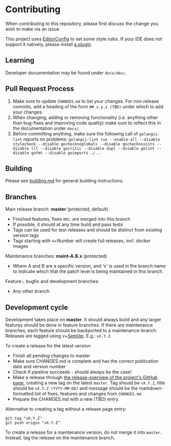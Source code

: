 # Contributing

When contributing to this repository, please first discuss the change you wish to make via an issue.

This project uses [EditorConfig](https://editorconfig.org) to set some style rules. If your IDE does not support it natively, please install [a plugin](https://editorconfig.org/#download).

## Learning

Developer documentation may be found under `docs/dev/`.

## Pull Request Process

1. Make sure to update `CHANGES.md` to list your changes. For non-release commits, add a heading
   of the form `## x.y.z (TBD)` under which to add your changes.
2. When changing, adding or removing functionality (i.e. anything other than bug-fixes and improving
   code quality) make sure to reflect this in the documentation under `docs/`.
3. Before committing anything, make sure the following call of `golangci-lint` reports no problems:
   `golangci-lint run --enable-all --disable stylecheck --disable gochecknoglobals --disable gochecknoinits --disable lll --disable gocritic --disable dupl --disable golint --disable gofmt --disable goimports ./...`

## Building

Please see [building.md](docs/building.md) for general building instructions.

## Branches

Main release branch: **master** (protected, default)
  - Finished features, fixes etc. are merged into this branch
  - If possible, it should at any time build and pass tests
  - Tags can be used for test releases and should be distinct from existing version tags
  - Tags starting with v+Number will create full releases, incl. docker images

Maintenance branches: **maint-A.B.x** (protected)
  - Where A and B are a specific version, and 'x' is used in the branch name to indicate which that the patch level is being maintained in this branch.

Feature-, bugfix and development branches:
  - Any other branch

## Development cycle

Development takes place on **master**. It should always build and any larger features should be done in feature branches.
If there are maintenance branches, each feature should be backported to a maintenance-branch.
Releases are tagged using v+[SemVer](https://semver.org/). E.g.: `vX.Y.Z`

To create a release for the latest version:
  * Finish all pending changes to master
  * Make sure CHANGES.md is complete and has the correct publication date and version number
  * Check if pipeline succeeds - should always be the case!
  * Make a release through [the release-overview of the project's GitHub page](https://github.com/setlog/trivrost/releases), creating a new tag on the latest `master`. Tag should be `vX.Y.Z`, title should be `vX.Y.Z (YYYY-MM-DD)` and message should be the markdown-formatted list of fixes, features and changes from `CHANGES.md`.
  * Prepare the CHANGES.md with a new (TBD) entry.

Alternative to creating a tag without a release page entry:
```
git tag "vX.Y.Z"
git push origin "vX.Y.Z"
```

To create a release for a maintenance version, do not merge it into `master`. Instead, tag the release on the maintenance branch.
